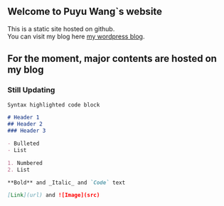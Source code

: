 ## Welcome to Puyu Wang`s website
This is a static site hosted on github.  
You can visit my blog here [my wordpress blog](https://blog.puyu.live).

## For the moment, major contents are hosted on my blog




### Still Updating



```markdown
Syntax highlighted code block

# Header 1
## Header 2
### Header 3

- Bulleted
- List

1. Numbered
2. List

**Bold** and _Italic_ and `Code` text

[Link](url) and ![Image](src)
```




